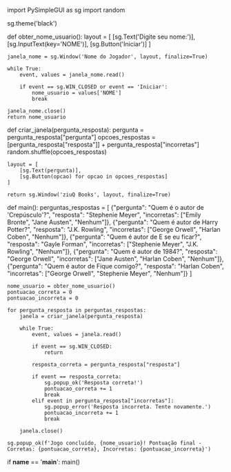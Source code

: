 import PySimpleGUI as sg
import random

sg.theme('black')

def obter_nome_usuario():
    layout = [
        [sg.Text('Digite seu nome:')],
        [sg.InputText(key='NOME')],
        [sg.Button('Iniciar')]
    ]

    janela_nome = sg.Window('Nome do Jogador', layout, finalize=True)

    while True:
        event, values = janela_nome.read()

        if event == sg.WIN_CLOSED or event == 'Iniciar':
            nome_usuario = values['NOME']
            break

    janela_nome.close()
    return nome_usuario

def criar_janela(pergunta_resposta):
    pergunta = pergunta_resposta["pergunta"]
    opcoes_respostas = [pergunta_resposta["resposta"]] + pergunta_resposta["incorretas"]
    random.shuffle(opcoes_respostas)

    layout = [
        [sg.Text(pergunta)],
        [sg.Button(opcao) for opcao in opcoes_respostas]
    ]

    return sg.Window('ziuQ Books', layout, finalize=True)

def main():
    perguntas_respostas = [
        {"pergunta": "Quem é o autor de 'Crepúsculo'?", "resposta": "Stephenie Meyer", "incorretas": ["Emily Bronte", "Jane Austen", "Nenhum"]},
        {"pergunta": "Quem é autor de Harry Potter?", "resposta": "J.K. Rowling", "incorretas": ["George Orwell", "Harlan Coben", "Nenhum"]},
        {"pergunta": "Quem é autor de E se eu ficar?", "resposta": "Gayle Forman", "incorretas": ["Stephenie Meyer", "J.K. Rowling", "Nenhum"]},
        {"pergunta": "Quem é autor de 1984?", "resposta": "George Orwell", "incorretas": ["Jane Austen", "Harlan Coben", "Nenhum"]},
        {"pergunta": "Quem é autor de Fique comigo?", "resposta": "Harlan Coben", "incorretas": ["George Orwell", "Stephenie Meyer", "Nenhum"]}
    ]

    nome_usuario = obter_nome_usuario()
    pontuacao_correta = 0
    pontuacao_incorreta = 0

    for pergunta_resposta in perguntas_respostas:
        janela = criar_janela(pergunta_resposta)

        while True:
            event, values = janela.read()

            if event == sg.WIN_CLOSED:
                return

            resposta_correta = pergunta_resposta["resposta"]

            if event == resposta_correta:
                sg.popup_ok('Resposta correta!')
                pontuacao_correta += 1
                break
            elif event in pergunta_resposta["incorretas"]:
                sg.popup_error('Resposta incorreta. Tente novamente.')
                pontuacao_incorreta += 1
                break

        janela.close()

    sg.popup_ok(f'Jogo concluído, {nome_usuario}! Pontuação final - Corretas: {pontuacao_correta}, Incorretas: {pontuacao_incorreta}')

if __name__ == '__main__':
    main()

